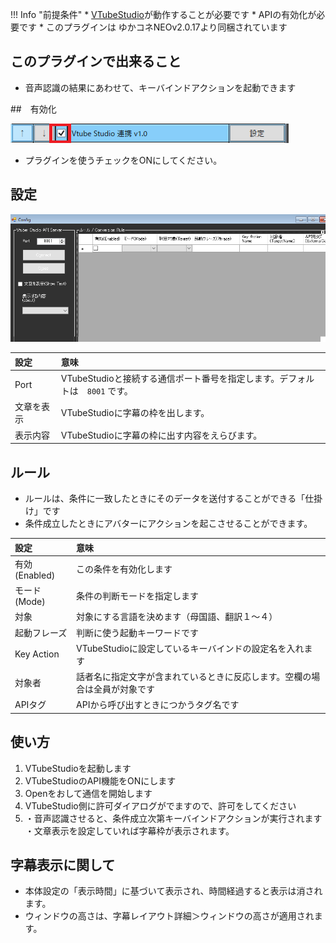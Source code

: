 !!! Info "前提条件"
    * [VTubeStudio](https://store.steampowered.com/app/1325860/VTube_Studio/?l=japanese)が動作することが必要です
    * APIの有効化が必要です
    * このプラグインは ゆかコネNEOv2.0.17より同梱されています

## このプラグインで出来ること

* 音声認識の結果にあわせて、キーバインドアクションを起動できます

##　有効化

![VTubeStudio](images/plugin_vtubestudio_p1.png)

* プラグインを使うチェックをONにしてください。

## 設定

![VTubeStudio](images/plugin_vtubestudio_p2.png)

|設定|意味|
|:--|:---|
|Port|VTubeStudioと接続する通信ポート番号を指定します。デフォルトは　``8001`` です。|
|文章を表示|VTubeStudioに字幕の枠を出します。|
|表示内容|VTubeStudioに字幕の枠に出す内容をえらびます。|

## ルール

* ルールは、条件に一致したときにそのデータを送付することができる「仕掛け」です
* 条件成立したときにアバターにアクションを起こさせることができます。

|設定|意味|
|:--|:---|
|有効(Enabled)|この条件を有効化します|
|モード(Mode)|条件の判断モードを指定します|
|対象|対象にする言語を決めます（母国語、翻訳１～４）|
|起動フレーズ|判断に使う起動キーワードです|
|Key Action|VTubeStudioに設定しているキーバインドの設定名を入れます |
|対象者|話者名に指定文字が含まれているときに反応します。空欄の場合は全員が対象です|
|APIタグ|APIから呼び出すときにつかうタグ名です|

## 使い方
1. VTubeStudioを起動します
2. VTubeStudioのAPI機能をONにします
3. Openをおして通信を開始します
4. VTubeStudio側に許可ダイアログがでますので、許可をしてください
5. ・音声認識させると、条件成立次第キーバインドアクションが実行されます<br>・文章表示を設定していれば字幕枠が表示されます。

## 字幕表示に関して
* 本体設定の「表示時間」に基づいて表示され、時間経過すると表示は消されます。
* ウィンドウの高さは、字幕レイアウト詳細＞ウィンドウの高さが適用されます。


